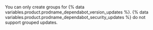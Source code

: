 You can only create groups for {% data variables.product.prodname_dependabot_version_updates %}. {% data variables.product.prodname_dependabot_security_updates %} do not support grouped updates.
